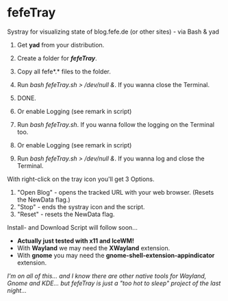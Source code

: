 # fefeTray
Systray for visualizing state of blog.fefe.de (or other sites) - via Bash &amp; yad

1. Get **yad** from your distribution.
2. Create a folder for ***fefeTray***.
3. Copy all fefe*.* files to the folder.
4. Run *bash fefeTray.sh > /dev/null &*. If you wanna close the Terminal.
5. DONE.

6. Or enable Logging (see remark in script)
7. Run *bash fefeTray.sh*. If you wanna follow the logging on the Terminal too.

8. Or enable Logging (see remark in script)
9. Run *bash fefeTray.sh > /dev/null &*. If you wanna log and close the Terminal.


With right-click on the tray icon you'll get 3 Options.

1. "Open Blog" - opens the tracked URL with your web browser. (Resets the NewData flag.)
2. "Stop" - ends the systray icon and the script.
3. "Reset" - resets the NewData flag.

Install- and Download Script will follow soon...

- **Actually just tested with x11 and IceWM!**
- With **Wayland** we may need the **XWayland** extension.
- With **gnome** you may need the **gnome-shell-extension-appindicator** extension.

*I'm on all of this... and I know there are other native tools for Wayland, Gnome and KDE... but fefeTray is just a "too hot to sleep" project of the last night...*
